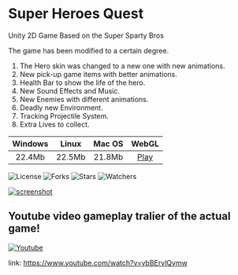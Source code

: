 # Super Heroes Quest
Unity 2D Game Based on the Super Sparty Bros


The game has been modified to a certain degree.
1. The Hero skin was changed to a new one with new animations.
2. New pick-up game items with better animations.
3. Health Bar to show the life of the hero.
4. New Sound Effects and Music.
5. New Enemies with different animations.
6. Deadly new Environment.
7. Tracking Projectile System.
8. Extra Lives to collect.

**Windows** | **Linux**  | **Mac OS** | **WebGL**
:--------:  |:--------:  |:--------:  | :--------:
 22.4Mb     | 22.5Mb     | 21.8Mb     |  [Play](https://super-heroes-quest.netlify.app/superheroesquestwebgl/)

![License](https://img.shields.io/github/license/Rompos/SuperHeroesQuest.svg)
![Forks](https://img.shields.io/github/forks/Rompos/SuperHeroesQuest.svg)
![Stars](https://img.shields.io/github/stars/Rompos/SuperHeroesQuest.svg)
![Watchers](https://img.shields.io/github/watchers/Rompos/SuperHeroesQuest.svg)

[![screenshot](https://user-images.githubusercontent.com/64089173/103840347-0b515f80-509a-11eb-9de1-1bd28bd31653.png "Ingame screenshot")](https://github.com/Rompos/SuperHeroesQuest/blob/master/screenshot.png?raw=true)

## Youtube video gameplay tralier of the actual game!

[![Youtube](https://img.youtube.com/vi/ybBErvlQymw/maxresdefault.jpg "Press to Play Video!")](https://www.youtube.com/embed/ybBErvlQymw)

link: https://www.youtube.com/watch?v=ybBErvlQymw
